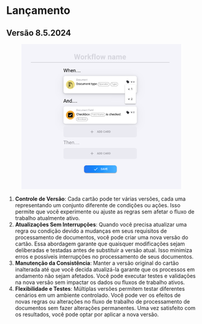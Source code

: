 # Lançamento

## Versão 8.5.2024

<figure><img src="../../.gitbook/assets/Bildschirmfoto 2024-05-08 um 13.41.53.png" alt=""><figcaption></figcaption></figure>

1. **Controle de Versão**: Cada cartão pode ter várias versões, cada uma representando um conjunto diferente de condições ou ações. Isso permite que você experimente ou ajuste as regras sem afetar o fluxo de trabalho atualmente ativo.
2. **Atualizações Sem Interrupções**: Quando você precisa atualizar uma regra ou condição devido a mudanças em seus requisitos de processamento de documentos, você pode criar uma nova versão do cartão. Essa abordagem garante que quaisquer modificações sejam deliberadas e testadas antes de substituir a versão atual. Isso minimiza erros e possíveis interrupções no processamento de seus documentos.
3. **Manutenção da Consistência**: Manter a versão original do cartão inalterada até que você decida atualizá-la garante que os processos em andamento não sejam afetados. Você pode executar testes e validações na nova versão sem impactar os dados ou fluxos de trabalho ativos.
4. **Flexibilidade e Testes**: Múltiplas versões permitem testar diferentes cenários em um ambiente controlado. Você pode ver os efeitos de novas regras ou alterações no fluxo de trabalho de processamento de documentos sem fazer alterações permanentes. Uma vez satisfeito com os resultados, você pode optar por aplicar a nova versão.
